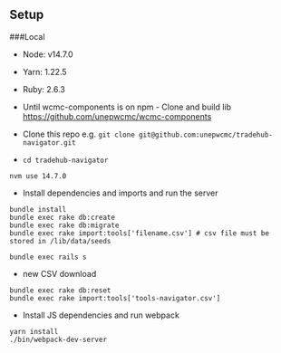 ## Setup

###Local

- Node: v14.7.0
- Yarn: 1.22.5
- Ruby: 2.6.3


- Until wcmc-components is on npm - Clone and build lib https://github.com/unepwcmc/wcmc-components

- Clone this repo e.g. `git clone git@github.com:unepwcmc/tradehub-navigator.git`
- `cd tradehub-navigator`

```
nvm use 14.7.0
```

- Install dependencies and imports and run the server

```
bundle install
bundle exec rake db:create
bundle exec rake db:migrate
bundle exec rake import:tools['filename.csv'] # csv file must be stored in /lib/data/seeds 

bundle exec rails s
```
- new CSV download

```
bundle exec rake db:reset
bundle exec rake import:tools['tools-navigator.csv']
```
- Install JS dependencies and run webpack

```
yarn install
./bin/webpack-dev-server
```
